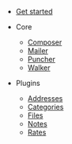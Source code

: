 * [Get started](/README.md)

* Core

  * [Composer](/core/composer.md)
  * [Mailer](/core/mailer.md)
  * [Puncher](/core/puncher.md)
  * [Walker](/core/walker.md)

* Plugins

  * [Addresses](/plugins/addresses.md)
  * [Categories](/plugins/categories.md)
  * [Files](/core/files.md)
  * [Notes](/notes/notes.md)
  * [Rates](/core/rates.md)